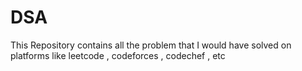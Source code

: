 # DSA
This Repository contains all the problem that I would have solved on platforms like leetcode , codeforces , codechef , etc
